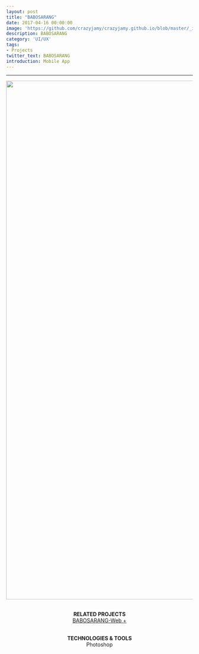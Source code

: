```yaml
---
layout: post
title: "BABOSARANG"
date: 2017-04-16 00:00:00
image: 'https://github.com/crazyjamy/crazyjamy.github.io/blob/master/_images/_thumbnail/babosarang-m.png?raw=true'
description: BABOSARANG
category: 'UI/UX'
tags:
- Projects
twitter_text: BABOSARANG
introduction: Mobile App
---
```


---

<div align="center">
<img src="https://github.com/crazyjamy/crazyjamy.github.io/blob/master/_images/_post/babosarang/mobile-ui-babosarang_01.jpg?raw=true" alt="" style="width: 1400px;">
 <br /> <br />

<strong> RELATED PROJECTS </strong> <br />
[BABOSARANG-Web + ](../babosarang-web/)  <br /><br />

<strong>TECHNOLOGIES & TOOLS </strong> <br />
Photoshop <br />
</div>



